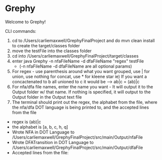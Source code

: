 # Grephy

Welcome to Grephy!

CLI commands:
1. cd to /Users/carliemaxwell/GrephyFinalProject and do mvn clean install to create the target/classes folder
2. move the testFile into the classes folder
3. cd into /Users/carliemaxwell/GrephyFinalProject/target/classes
4. enter java Grephy -n nfaFileName -d dfaFileName "regex" testFile
   - (-n nfaFileName -d dfaFileName are all optional params)
5. For regex - use parenthesis around what you want grouped, use | for union, use nothing for concat, use * for kleene star
  ie) If you want a concactenated to b all unioned to c it would be --> ab|c = (ab)|c
6. For nfa/dfa file names, enter the name you want - It will output it to the Output folder w/ that name. If nothing is specified, it will output to the Output folder in the Output text file
7. The terminal should print out the regex, the alphabet from the file, where the nfa/dfa DOT language is being printed to, and the accepted lines from the file
  - regex is (ab)|c
  - the alphabet is [a, b, c, h, q]
  - Wrote NFA in DOT Language to /Users/carliemaxwell/GrephyFinalProject/src/main/Output/nfaFile
  - Wrote DFATransition in DOT Language to /Users/carliemaxwell/GrephyFinalProject/src/main/Output/dfaFile
  - Accepted lines from the file: 
